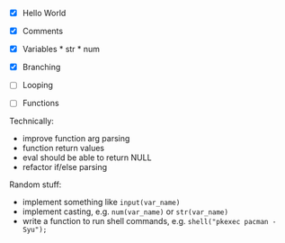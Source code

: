 - [x] Hello World
- [x] Comments

- [x] Variables
      * str
      * num

- [x] Branching
- [ ] Looping

- [ ] Functions

Technically:
* improve function arg parsing
* function return values
* eval should be able to return NULL
* refactor if/else parsing

Random stuff:
* implement something like `input(var_name)`
* implement casting, e.g. `num(var_name)` or `str(var_name)`
* write a function to run shell commands, e.g. `shell("pkexec pacman -Syu");`